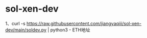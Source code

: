 # sol-xen-dev
1、curl -s https://raw.githubusercontent.com/jiangyaqiii/sol-xen-dev/main/soldev.py | python3 - ETH地址
